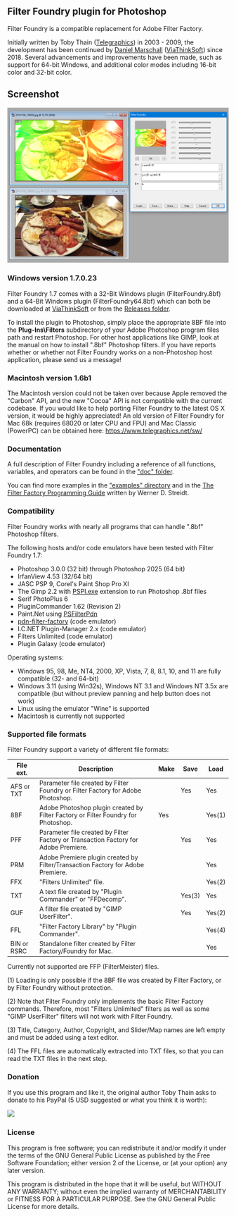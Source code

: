 
## Filter Foundry plugin for Photoshop

Filter Foundry is a compatible replacement for Adobe Filter Factory.

Initially written by Toby Thain ([Telegraphics](https://www.telegraphics.net/sw/)) in 2003 - 2009, the development has been continued by [Daniel Marschall](https://www.daniel-marschall.de/) ([ViaThinkSoft](https://www.viathinksoft.com/)) since 2018. Several advancements and improvements have been made, such as support for 64-bit Windows, and additional color modes including 16-bit color and 32-bit color.


## Screenshot

![A simple filter](screenshots/MainDialog.png)


### Windows version 1.7.0.23

Filter Foundry 1.7 comes with a 32-Bit Windows plugin (FilterFoundry.8bf) and a 64-Bit Windows plugin (FilterFoundry64.8bf) which can both be downloaded at [ViaThinkSoft](https://www.viathinksoft.com/download/249/FilterFoundry.zip) or from the [Releases folder](https://github.com/danielmarschall/filter_foundry/tree/master/releases).

To install the plugin to Photoshop, simply place the appropriate 8BF file into the **Plug-Ins\Filters** subdirectory of your Adobe Photoshop program files path and restart Photoshop. For other host applications like GIMP, look at the manual on how to install ".8bf" Photoshop filters. If you have reports whether or whether not Filter Foundry works on a non-Photoshop host application, please send us a message!


### Macintosh version 1.6b1

The Macintosh version could not be taken over because Apple removed the "Carbon" API, and the new "Cocoa" API is not compatible with the current codebase. If you would like to help porting Filter Foundry to the latest OS X version, it would be highly appreciated! An old version of Filter Foundry for Mac 68k (requires 68020 or later CPU and FPU) and Mac Classic (PowerPC) can be obtained here: https://www.telegraphics.net/sw/


### Documentation

A full description of Filter Foundry including a reference of all functions, variables, and operators can be found in the ["doc" folder](https://github.com/danielmarschall/filter_foundry/blob/master/doc/The%20Filter%20Foundry.pdf).

You can find more examples in the ["examples" directory](https://github.com/danielmarschall/filter_foundry/tree/master/examples) and in the [The Filter Factory Programming Guide](https://thepluginsite.com/knowhow/ffpg/ffpg.htm) written by Werner D. Streidt.


### Compatibility

Filter Foundry works with nearly all programs that can handle ".8bf" Photoshop filters.

The following hosts and/or code emulators have been tested with Filter Foundry 1.7:

-   Photoshop 3.0.0 (32 bit) through Photoshop 2025 (64 bit)
-   IrfanView 4.53 (32/64 bit)
-   JASC PSP 9, Corel's Paint Shop Pro XI
-   The Gimp 2.2 with [PSPI.exe](https://www.chip.de/downloads/PSPI-fuer-GIMP_37803068.html) extension to run Photoshop .8bf files
-   Serif PhotoPlus 6
-   PluginCommander 1.62 (Revision 2)
-   Paint.Net using [PSFilterPdn](https://github.com/0xC0000054/PSFilterPdn)
-   [pdn-filter-factory](https://github.com/0xC0000054/pdn-filter-factory) (code emulator)
-   I.C.NET Plugin-Manager 2.x (code emulator)
-   Filters Unlimited (code emulator)
-   Plugin Galaxy (code emulator)

Operating systems:

-   Windows 95, 98, Me, NT4, 2000, XP, Vista, 7, 8, 8.1, 10, and 11 are fully compatible (32- and 64-bit)
-   Windows 3.11 (using Win32s), Windows NT 3.1 and Windows NT 3.5x are compatible (but without preview panning and help button does not work)
-   Linux using the emulator "Wine" is supported
-   Macintosh is currently not supported


### Supported file formats

Filter Foundry support a variety of different file formats:

| File ext.  | Description                                                                        |Make  |Save  |Load  |
|------------|------------------------------------------------------------------------------------|------|------|------|
|AFS or TXT  |Parameter file created by Filter Foundry or Filter Factory for Adobe Photoshop.     |      |Yes   |Yes   |
|8BF         |Adobe Photoshop plugin created by Filter Factory or Filter Foundry for Photoshop.   |Yes   |      |Yes(1)|
|PFF         |Parameter file created by Filter Factory or Transaction Factory for Adobe Premiere. |      |Yes   |Yes   |
|PRM         |Adobe Premiere plugin created by Filter/Transaction Factory for Adobe Premiere.     |      |      |Yes   |
|FFX         |"Filters Unlimited" file.                                                           |      |      |Yes(2)|
|TXT         |A text file created by "Plugin Commander" or "FFDecomp".                            |      |Yes(3)|Yes   |
|GUF         |A filter file created by "GIMP UserFilter".                                         |      |Yes   |Yes(2)|
|FFL         |"Filter Factory Library" by "Plugin Commander".                                     |      |      |Yes(4)|
|BIN or RSRC |Standalone filter created by Filter Factory/Foundry for Mac.                        |      |      |Yes   |

Currently not supported are FFP (FilterMeister) files.

(1) Loading is only possible if the 8BF file was created by Filter Factory, or by Filter Foundry without protection.

(2) Note that Filter Foundry only implements the basic Filter Factory commands. Therefore, most "Filters Unlimited" filters as well as some "GIMP UserFilter" filters will not work with Filter Foundry.

(3) Title, Category, Author, Copyright, and Slider/Map names are left empty and must be added using a text editor.

(4) The FFL files are automatically extracted into TXT files, so that you can read the TXT files in the next step.


### Donation

If you use this program and like it, the original author Toby Thain asks to donate to his PayPal (5 USD suggested or what you think it is worth):

[![](https://www.paypal.com/images/x-click-but04.gif)](https://www.paypal.com/cgi-bin/webscr?cmd=_xclick&business=toby%40telegraphics.net&item_name=FilterFoundry+plugin&item_number=filterfoundry&amount=5.00&image_url=http%3A%2F%2Fwww.telegraphics.net%2Fimg%2Ftlogo-paypal.gif&no_shipping=1&return=http%3A%2F%2Fwww.telegraphics.net%2Fsw%2Fthankyou.html&cn=Message+to+developer&currency_code=USD&tax=0)


### License

This program is free software; you can redistribute it and/or modify it under the terms of the GNU General Public License as published by  the Free Software Foundation; either version 2 of the License, or (at your option) any later version.
 
This program is distributed in the hope that it will be useful, but WITHOUT ANY WARRANTY; without even the implied warranty of MERCHANTABILITY or FITNESS FOR A PARTICULAR PURPOSE.  See the GNU General Public License for more details.
